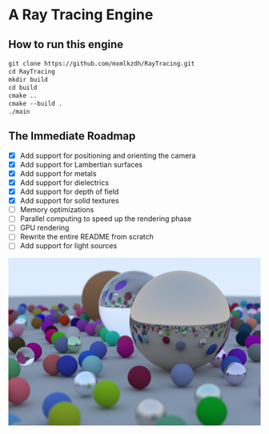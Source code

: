 # A Ray Tracing Engine
## How to run this engine
```
git clone https://github.com/mxmlkzdh/RayTracing.git
cd RayTracing
mkdir build
cd build
cmake ..
cmake --build .
./main
```
## The Immediate Roadmap
- [x] Add support for positioning and orienting the camera
- [x] Add support for Lambertian surfaces
- [x] Add support for metals
- [x] Add support for dielectrics
- [x] Add support for depth of field
- [X] Add support for solid textures
- [ ] Memory optimizations
- [ ] Parallel computing to speed up the rendering phase
- [ ] GPU rendering
- [ ] Rewrite the entire README from scratch
- [ ] Add support for light sources

![Ray Tracing 101](data/output_final.jpg)
